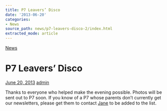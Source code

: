 ```yaml
---
title: P7 Leavers’ Disco
date: '2013-06-20'
categories:
- News
source_path: news/p7-leavers-disco-2/index.html
extracted_mode: article
---
```

[News](category/news/)

# P7 Leavers’ Disco

[June 20, 2013](news/p7-leavers-disco-2/) [admin](author/admin/)

Thanks to everyone who helped make the evening possible. Photos will be sent out to P7 soon. If you know of a P7 whose parents don’t currently get our newsletters, please get them to contact [Jane](mailto:janegrove@btinternet.com) to be added to the list.
